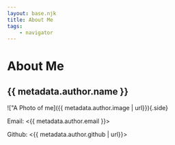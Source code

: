 ```yaml
---
layout: base.njk
title: About Me
tags:
    - navigator
---
```

# About Me

## {{ metadata.author.name }}

!["A Photo of me]({{ metadata.author.image | url}}){.side}

Email: <{{ metadata.author.email }}>

Github: <{{ metadata.author.github | url}}>

